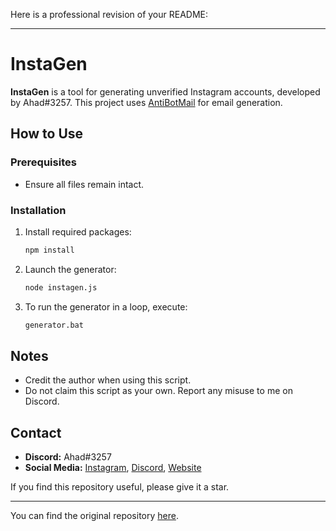 Here is a professional revision of your README:

---

# InstaGen

**InstaGen** is a tool for generating unverified Instagram accounts, developed by Ahad#3257. This project uses [AntiBotMail](https://antibotmail.com) for email generation.

## How to Use

### Prerequisites
- Ensure all files remain intact.

### Installation
1. Install required packages:
   ```bash
   npm install
   ```

2. Launch the generator:
   ```bash
   node instagen.js
   ```

3. To run the generator in a loop, execute:
   ```bash
   generator.bat
   ```

## Notes
- Credit the author when using this script.
- Do not claim this script as your own. Report any misuse to me on Discord.

## Contact
- **Discord:** Ahad#3257
- **Social Media:** [Instagram](https://www.instagram.com), [Discord](https://discord.gg), [Website](https://www.itscruel.cf)

If you find this repository useful, please give it a star.

---

You can find the original repository [here](https://github.com/CruelDev69/InstaGen/blob/main/README.md).